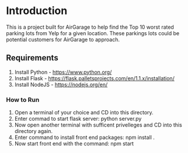 # Introduction

This is a project built for AirGarage to help find the Top 10 worst rated parking lots from Yelp for a given location.
These parkings lots could be potential customers for AirGarage to approach.

## Requirements

1) Install Python - https://www.python.org/ 
2) Install Flask - https://flask.palletsprojects.com/en/1.1.x/installation/
3) Install NodeJS - https://nodejs.org/en/

### How to Run

1) Open a terminal of your choice and CD into this directory. 
2) Enter commad to start flask server: python server.py
3) Now open another terminal with sufficent privelleges and CD into this directory again.
4) Enter command to install front end packages: npm install .
5) Now start front end with the command: npm start

